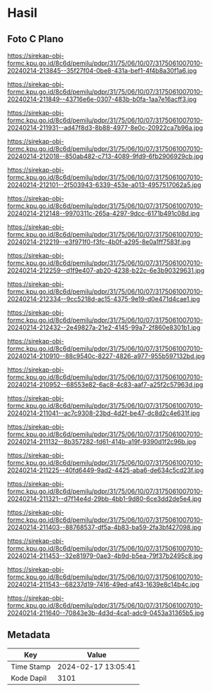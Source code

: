 # Hasil

## Foto C Plano

https://sirekap-obj-formc.kpu.go.id/8c6d/pemilu/pdpr/31/75/06/10/07/3175061007010-20240214-213845--35f27f04-0be8-431a-bef1-4f4b8a30f1a6.jpg

https://sirekap-obj-formc.kpu.go.id/8c6d/pemilu/pdpr/31/75/06/10/07/3175061007010-20240214-211849--43716e6e-0307-483b-b0fa-1aa7e16acff3.jpg

https://sirekap-obj-formc.kpu.go.id/8c6d/pemilu/pdpr/31/75/06/10/07/3175061007010-20240214-211931--ad47f8d3-8b88-4977-8e0c-20922ca7b96a.jpg

https://sirekap-obj-formc.kpu.go.id/8c6d/pemilu/pdpr/31/75/06/10/07/3175061007010-20240214-212018--850ab482-c713-4089-9fd9-6fb2906929cb.jpg

https://sirekap-obj-formc.kpu.go.id/8c6d/pemilu/pdpr/31/75/06/10/07/3175061007010-20240214-212101--2f503943-6339-453e-a013-4957517062a5.jpg

https://sirekap-obj-formc.kpu.go.id/8c6d/pemilu/pdpr/31/75/06/10/07/3175061007010-20240214-212148--9970311c-265a-4297-9dcc-6171b491c08d.jpg

https://sirekap-obj-formc.kpu.go.id/8c6d/pemilu/pdpr/31/75/06/10/07/3175061007010-20240214-212219--e3f971f0-f3fc-4b0f-a295-8e0a1ff7583f.jpg

https://sirekap-obj-formc.kpu.go.id/8c6d/pemilu/pdpr/31/75/06/10/07/3175061007010-20240214-212259--d1f9e407-ab20-4238-b22c-6e3b90329631.jpg

https://sirekap-obj-formc.kpu.go.id/8c6d/pemilu/pdpr/31/75/06/10/07/3175061007010-20240214-212334--9cc5218d-ac15-4375-9e19-d0e471d4cae1.jpg

https://sirekap-obj-formc.kpu.go.id/8c6d/pemilu/pdpr/31/75/06/10/07/3175061007010-20240214-212432--2e49827a-21e2-4145-99a7-2f860e8301b1.jpg

https://sirekap-obj-formc.kpu.go.id/8c6d/pemilu/pdpr/31/75/06/10/07/3175061007010-20240214-210910--88c9540c-8227-4826-a977-955b597132bd.jpg

https://sirekap-obj-formc.kpu.go.id/8c6d/pemilu/pdpr/31/75/06/10/07/3175061007010-20240214-210952--68553e82-6ac8-4c83-aaf7-a25f2c57963d.jpg

https://sirekap-obj-formc.kpu.go.id/8c6d/pemilu/pdpr/31/75/06/10/07/3175061007010-20240214-211041--ac7c9308-23bd-4d2f-be47-dc8d2c4e631f.jpg

https://sirekap-obj-formc.kpu.go.id/8c6d/pemilu/pdpr/31/75/06/10/07/3175061007010-20240214-211132--8b357282-fd61-414b-a19f-9390d1f2c96b.jpg

https://sirekap-obj-formc.kpu.go.id/8c6d/pemilu/pdpr/31/75/06/10/07/3175061007010-20240214-211225--40fd6449-9ad2-4425-aba6-de634c5cd23f.jpg

https://sirekap-obj-formc.kpu.go.id/8c6d/pemilu/pdpr/31/75/06/10/07/3175061007010-20240214-211321--d7f14e4d-29bb-4bb1-9d80-6ce3dd2de5e4.jpg

https://sirekap-obj-formc.kpu.go.id/8c6d/pemilu/pdpr/31/75/06/10/07/3175061007010-20240214-211403--88768537-df5a-4b83-ba59-2fa3bf427098.jpg

https://sirekap-obj-formc.kpu.go.id/8c6d/pemilu/pdpr/31/75/06/10/07/3175061007010-20240214-211453--32e81979-0ae3-4b9d-b5ea-79f37b2495c8.jpg

https://sirekap-obj-formc.kpu.go.id/8c6d/pemilu/pdpr/31/75/06/10/07/3175061007010-20240214-211543--68237d19-7416-49ed-af43-1639e8c14b4c.jpg

https://sirekap-obj-formc.kpu.go.id/8c6d/pemilu/pdpr/31/75/06/10/07/3175061007010-20240214-211640--70843e3b-4d3d-4ca1-adc9-0453a31365b5.jpg


## Metadata

| Key        | Value               |
| ---------- | ------------------- |
| Time Stamp | 2024-02-17 13:05:41 |
| Kode Dapil | 3101                |



